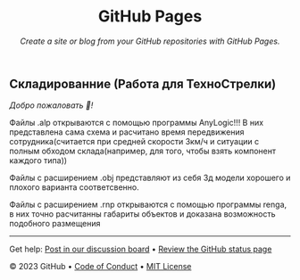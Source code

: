 <header>

<!--
  <<< Author notes: Course header >>>
  Include a 1280×640 image, course title in sentence case, and a concise description in emphasis.
  In your repository settings: enable template repository, add your 1280×640 social image, auto delete head branches.
  Add your open source license, GitHub uses MIT license.
-->

# GitHub Pages

_Create a site or blog from your GitHub repositories with GitHub Pages._

</header>

<!--
  <<< Author notes: Step 1 >>>
  Choose 3-5 steps for your course.
  The first step is always the hardest, so pick something easy!
  Link to docs.github.com for further explanations.
  Encourage users to open new tabs for steps!
-->

## Складированние (Работа для ТехноСтрелки)

_Добро пожаловать :tada:!_

Файлы .alp открываются с помощью программы AnyLogic!!! В них представлена сама схема и расчитано время передвижения сотрудника(считается при средней скорости 3км/ч и ситуации с полным обходом склада(например, для того, чтобы взять компонент каждого типа))

Файлы с расширением .obj представляют из себя 3д модели хорошего и плохого варианта соответсвенно.

Файлы с расширением .rnp открываются с помощью программы renga, в них точно расчитанны габариты объектов и доказана возможность подобного размещения


<footer>

<!--
  <<< Author notes: Footer >>>
  Add a link to get support, GitHub status page, code of conduct, license link.
-->

---

Get help: [Post in our discussion board](https://github.com/orgs/skills/discussions/categories/github-pages) &bull; [Review the GitHub status page](https://www.githubstatus.com/)

&copy; 2023 GitHub &bull; [Code of Conduct](https://www.contributor-covenant.org/version/2/1/code_of_conduct/code_of_conduct.md) &bull; [MIT License](https://gh.io/mit)

</footer>
